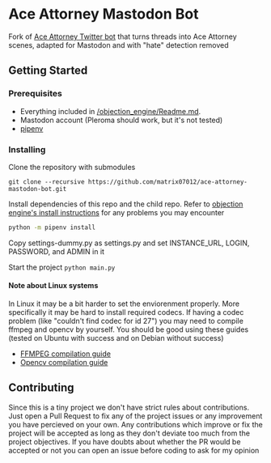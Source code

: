 # Ace Attorney Mastodon Bot
 Fork of [Ace Attorney Twitter bot](https://github.com/LuisMayo/ace-attorney-twitter-bot) that turns threads into Ace Attorney scenes, adapted for Mastodon and with "hate" detection removed



## Getting Started

### Prerequisites

 - Everything included in [/objection_engine/Readme.md](https://github.com/LuisMayo/objection_engine/blob/main/README.md#prerequisites).
 - Mastodon account (Pleroma should work, but it's not tested)
 - [pipenv](https://pipenv.pypa.io/en/latest/)


### Installing

Clone the repository with submodules

```
git clone --recursive https://github.com/matrix07012/ace-attorney-mastodon-bot.git
```
Install dependencies of this repo and the child repo. Refer to [objection engine's install instructions](https://github.com/LuisMayo/objection_engine/blob/main/README.md#installing) for any problems you may encounter
``` bash
python -m pipenv install
```
Copy settings-dummy.py as settings.py and set INSTANCE_URL, LOGIN, PASSWORD, and ADMIN in it

Start the project
`python main.py`

#### Note about Linux systems
In Linux it may be a bit harder to set the enviorenment properly. More specifically it may be hard to install required codecs.
If having a codec problem (like "couldn't find codec for id 27") you may need to compile ffmpeg and opencv by yourself.
You should be good using these guides (tested on Ubuntu with success and on Debian without success)
  - [FFMPEG compilation guide](https://trac.ffmpeg.org/wiki/CompilationGuide/Ubuntu)
  - [Opencv compilation guide](https://docs.opencv.org/master/d2/de6/tutorial_py_setup_in_ubuntu.html)

## Contributing
Since this is a tiny project we don't have strict rules about contributions. Just open a Pull Request to fix any of the project issues or any improvement you have percieved on your own. Any contributions which improve or fix the project will be accepted as long as they don't deviate too much from the project objectives. If you have doubts about whether the PR would be accepted or not you can open an issue before coding to ask for my opinion

